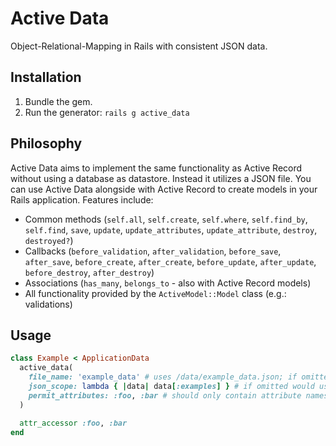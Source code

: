 # Active Data

Object-Relational-Mapping in Rails with consistent JSON data.

## Installation

1. Bundle the gem.
2. Run the generator: `rails g active_data`

## Philosophy

Active Data aims to implement the same functionality as Active Record without using a database as datastore. Instead it utilizes a JSON file. You can use Active Data alongside with Active Record to create models in your Rails application. Features include:

* Common methods (`self.all`, `self.create`, `self.where`, `self.find_by`, `self.find`, `save`, `update`, `update_attributes`, `update_attribute`, `destroy`, `destroyed?`)
* Callbacks (`before_validation`, `after_validation`, `before_save`, `after_save`, `before_create`, `after_create`, `before_update`, `after_update`, `before_destroy`, `after_destroy`)
* Associations (`has_many`, `belongs_to` - also with Active Record models)
* All functionality provided by the `ActiveModel::Model` class (e.g.: validations)

## Usage

```ruby
class Example < ApplicationData
  active_data(
    file_name: 'example_data' # uses /data/example_data.json; if omitted would use /data/example.json
    json_scope: lambda { |data| data[:examples] } # if omitted would use data, result has to return a JSON array
    permit_attributes: :foo, :bar # should only contain attribute names that have getter and setter methods
  )

  attr_accessor :foo, :bar
end
```
